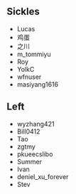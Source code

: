 ## Sickles
- Lucas
- 鸡蛋
- 之川
- m_tommiyu
- Roy
- YolkC
- wfnuser
- masiyang1616

## Left
- wyzhang421
- Bill0412
- Tao
- zgtmy
- pkueecslibo
- Summer
- Ivan
- deniel_xu_forever
- Stev


